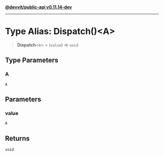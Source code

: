 [**@devvit/public-api v0.11.14-dev**](../README.md)

---

# Type Alias: Dispatch()\<A\>

> **Dispatch**\<`A`\> = (`value`) => `void`

## Type Parameters

### A

`A`

## Parameters

### value

`A`

## Returns

`void`
